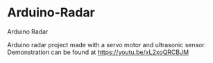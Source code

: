 # Arduino-Radar
Arduino Radar

Arduino radar project made with a servo motor and ultrasonic sensor. Demonstration can be found at https://youtu.be/xL2xoQRCBJM
